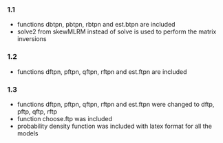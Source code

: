 ### 1.1

* functions dbtpn, pbtpn, rbtpn and est.btpn are included
* solve2 from skewMLRM instead of solve is used to perform the matrix inversions

### 1.2

* functions dftpn, pftpn, qftpn, rftpn and est.ftpn are included

### 1.3

* functions dftpn, pftpn, qftpn, rftpn and est.ftpn were changed to dftp, pftp, 
  qftp, rftp
* function choose.ftp was included
* probability density function was included with latex format for all the models
